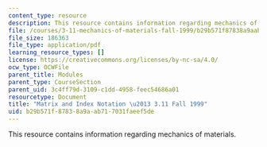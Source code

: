 ```yaml
---
content_type: resource
description: This resource contains information regarding mechanics of materials.
file: /courses/3-11-mechanics-of-materials-fall-1999/b29b571f87838a9aab717031faeef5de_MIT3_11F99_index.pdf
file_size: 186363
file_type: application/pdf
learning_resource_types: []
license: https://creativecommons.org/licenses/by-nc-sa/4.0/
ocw_type: OCWFile
parent_title: Modules
parent_type: CourseSection
parent_uid: 3c4ff79d-3109-c1dd-4958-feec54686a01
resourcetype: Document
title: "Matrix and Index Notation \u2013 3.11 Fall 1999"
uid: b29b571f-8783-8a9a-ab71-7031faeef5de
---
```

This resource contains information regarding mechanics of materials.